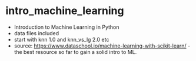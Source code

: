 # intro_machine_learning
* Introduction to Machine Learning in Python
* data files included 
* start with knn 1.0 and knn_vs_lg 2.0 etc
* source: https://www.dataschool.io/machine-learning-with-scikit-learn/ - the best resource so far to gain a solid intro to ML.
